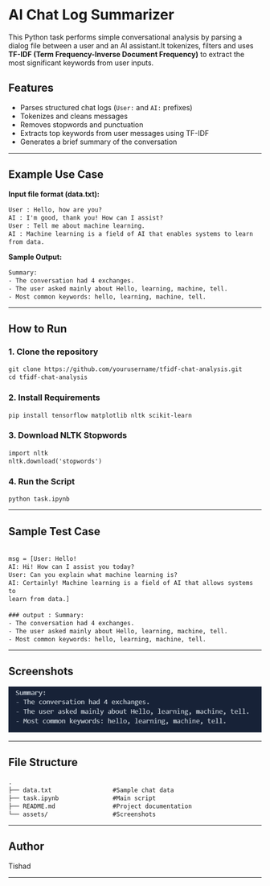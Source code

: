 <h1>AI Chat Log Summarizer</h1>

<p>This Python task performs simple conversational analysis by parsing a dialog file between a user and an AI assistant.It tokenizes, filters and uses <strong>TF-IDF (Term Frequency-Inverse Document Frequency)</strong> to extract the most significant keywords from user inputs.</p>

<h2>Features</h2>
<ul>
  <li>Parses structured chat logs (<code>User:</code> and <code>AI:</code> prefixes)</li>
  <li>Tokenizes and cleans messages</li>
  <li>Removes stopwords and punctuation</li>
  <li>Extracts top keywords from user messages using TF-IDF</li>
  <li>Generates a brief summary of the conversation</li>
</ul>

<hr>

<h2>Example Use Case</h2>

<p><strong>Input file format (data.txt):</strong></p>

<pre><code>User : Hello, how are you?
AI : I'm good, thank you! How can I assist?
User : Tell me about machine learning.
AI : Machine learning is a field of AI that enables systems to learn from data.
</code></pre>

<p><strong>Sample Output:</strong></p>

<pre><code>Summary:
- The conversation had 4 exchanges.
- The user asked mainly about Hello, learning, machine, tell.
- Most common keywords: hello, learning, machine, tell.
</code></pre>

<hr>

<h2>How to Run</h2>

<h3>1. Clone the repository</h3>
<pre><code>git clone https://github.com/yourusername/tfidf-chat-analysis.git
cd tfidf-chat-analysis
</code></pre>

<h3>2. Install Requirements</h3>
<pre><code>pip install tensorflow matplotlib nltk scikit-learn
</code></pre>

<h3>3. Download NLTK Stopwords</h3>
<pre><code>import nltk
nltk.download('stopwords')
</code></pre>

<h3>4. Run the Script</h3>
<pre><code>python task.ipynb
</code></pre>

<hr>

<h2>Sample Test Case</h2>

<pre><code>
msg = [User: Hello!
AI: Hi! How can I assist you today?
User: Can you explain what machine learning is?
AI: Certainly! Machine learning is a field of AI that allows systems to
learn from data.]

### output : Summary:
- The conversation had 4 exchanges.
- The user asked mainly about Hello, learning, machine, tell.
- Most common keywords: hello, learning, machine, tell. 
</code></pre>

<hr>

<h2>Screenshots</h2>
<p><img src="assets/outputImage.png" width="600"/></p>

<hr>

<h2>File Structure</h2>
<pre><code>.
├── data.txt                 #Sample chat data
├── task.ipynb               #Main script
├── README.md                #Project documentation
└── assets/                  #Screenshots
</code></pre>

<hr>

<h2>Author</h2>
<p> Tishad </p>

<hr>

